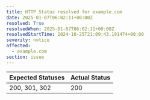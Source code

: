 ```yaml
---
title: HTTP Status resolved for example.com
date: 2025-01-07T06:02:11+00:00Z
resolved: True
resolvedWhen: 2025-01-07T06:02:11+00:00Z
resolvedStartTime: 2024-10-25T21:09:43.191474+00:00
severity: notice
affected:
  - example.com
section: issue
---
```


| Expected Statuses | Actual Status  |
|-------------------|----------------|
| 200, 301, 302 | 200 |
